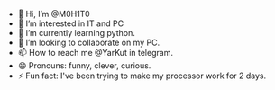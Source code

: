 - 👋 Hi, I’m @M0H1T0
- 👀 I’m interested in IT and PC
- 🌱 I’m currently learning python.
- 💞️ I’m looking to collaborate on my PC.
- 📫 How to reach me @YarKut in telegram.
- 😄 Pronouns: funny, clever, curious.
- ⚡ Fun fact: I've been trying to make my processor work for 2 days.

<!---
M0H1T0/M0H1T0 is a ✨ special ✨ repository because its `README.md` (this file) appears on your GitHub profile.
You can click the Preview link to take a look at your changes.
--->
